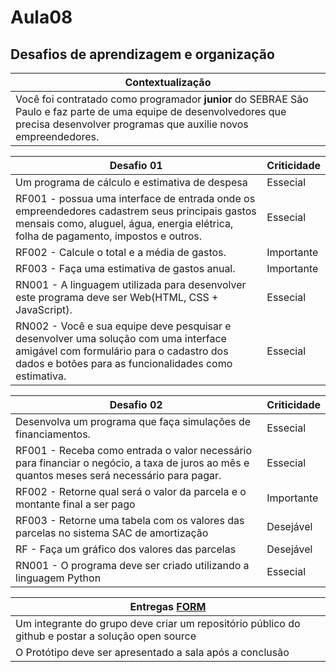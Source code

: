 # Aula08
## Desafios de aprendizagem e organização

|Contextualização|
|-|
|Você foi contratado como programador **junior** do SEBRAE São Paulo e faz parte de uma equipe de desenvolvedores que precisa desenvolver programas que auxilie novos empreendedores.|

|Desafio 01|Criticidade|
|-|-|
|Um programa de cálculo e estimativa de despesa|Essecial|
|RF001 - possua uma interface de entrada onde os empreendedores cadastrem seus principais gastos mensais como, aluguel, água, energia elétrica, folha de pagamento, impostos e outros.|Essecial|
|RF002 - Calcule o total e a média de gastos.|Importante|
|RF003 - Faça uma estimativa de gastos anual.|Importante|
|RN001 - A linguagem utilizada para desenvolver este programa deve ser Web(HTML, CSS + JavaScript).|Essecial|
|RN002 - Você e sua equipe deve pesquisar e desenvolver uma solução com uma interface amigável  com formulário para o cadastro dos dados e botões para as funcionalidades como estimativa.|Essecial|

|Desafio 02|Criticidade|
|-|-|
|Desenvolva um programa que faça simulações de financiamentos.|Essecial|
|RF001 - Receba como entrada o valor necessário para financiar o negócio, a taxa de juros ao mês e quantos meses será necessário para pagar.|Essecial|
|RF002 - Retorne qual será o valor da parcela e o montante final a ser pago|Importante|
|RF003 - Retorne uma tabela com os valores das parcelas no sistema SAC de amortização|Desejável|
|RF - Faça um gráfico dos valores das parcelas|Desejável|
|RN001 - O programa deve ser criado utilizando a linguagem Python|Essecial|

|Entregas [FORM](https://docs.google.com/forms/d/e/1FAIpQLSfNrJa0eur-WV5qJoZZfTkZv11Qcz4GvjtGL4zvTmS_nrCJzg/viewform?usp=sf_link)|
|-|
|Um integrante do grupo deve criar um repositório público do github e postar a solução open source|
|O Protótipo deve ser apresentado a sala após a conclusão|
